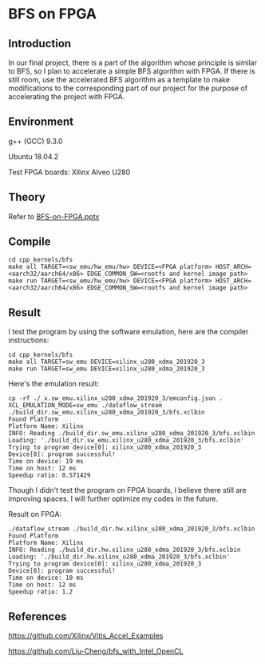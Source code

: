 # BFS on FPGA

## Introduction

In our final project, there is a part of the algorithm whose principle is similar to BFS, so I plan to accelerate a simple BFS algorithm with FPGA. If there is still room, use the accelerated BFS algorithm as a template to make modifications to the corresponding part of our project for the purpose of accelerating the project with FPGA.

## Environment

g++ (GCC) 9.3.0

Ubuntu 18.04.2

Test FPGA boards: Xilinx Alveo U280

## Theory

Refer to [BFS-on-FPGA.pptx](BFS-on-FPGA.pptx)

## Compile

```shell
cd cpp_kernels/bfs
make all TARGET=<sw_emu/hw_emu/hw> DEVICE=<FPGA platform> HOST_ARCH=<aarch32/aarch64/x86> EDGE_COMMON_SW=<rootfs and kernel image path>
make run TARGET=<sw_emu/hw_emu/hw> DEVICE=<FPGA platform> HOST_ARCH=<aarch32/aarch64/x86> EDGE_COMMON_SW=<rootfs and kernel image path>
```

## Result

I test the program by using the software emulation, here are the compiler instructions:

```shell
cd cpp_kernels/bfs
make all TARGET=sw_emu DEVICE=xilinx_u280_xdma_201920_3
make run TARGET=sw_emu DEVICE=xilinx_u280_xdma_201920_3
```

Here's the emulation result:

```
cp -rf ./_x.sw_emu.xilinx_u280_xdma_201920_3/emconfig.json .
XCL_EMULATION_MODE=sw_emu ./dataflow_stream ./build_dir.sw_emu.xilinx_u280_xdma_201920_3/bfs.xclbin
Found Platform
Platform Name: Xilinx
INFO: Reading ./build_dir.sw_emu.xilinx_u280_xdma_201920_3/bfs.xclbin
Loading: './build_dir.sw_emu.xilinx_u280_xdma_201920_3/bfs.xclbin'
Trying to program device[0]: xilinx_u280_xdma_201920_3
Device[0]: program successful!
Time on device: 19 ms
Time on host: 12 ms
Speedup ratio: 0.571429
```

Though I didn't test the program on FPGA boards, I believe there still are improving spaces. I will further optimize my codes in the future.

Result on FPGA:

```
./dataflow_stream ./build_dir.hw.xilinx_u280_xdma_201920_3/bfs.xclbin
Found Platform
Platform Name: Xilinx
INFO: Reading ./build_dir.hw.xilinx_u280_xdma_201920_3/bfs.xclbin
Loading: './build_dir.hw.xilinx_u280_xdma_201920_3/bfs.xclbin'
Trying to program device[0]: xilinx_u280_xdma_201920_3
Device[0]: program successful!
Time on device: 10 ms
Time on host: 12 ms
Speedup ratio: 1.2
```

## References

https://github.com/Xilinx/Vitis_Accel_Examples

https://github.com/Liu-Cheng/bfs_with_Intel_OpenCL

